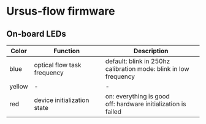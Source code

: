 # Ursus-flow firmware

## On-board LEDs

| Color  | Function                    | Description                                                                                                                                                         |
|--------|-----------------------------|---------------------------------------------------------------------------------------------------------------------------------------------------------------------|
| blue   | optical flow task frequency | default: blink in 250hz<br />calibration mode: blink in low frequency |
| yellow | -                           | -                                                                                                                                                                   |
| red    | device initialization state | on: everything is good<br />off: hardware initialization is failed                                                                                                       |
